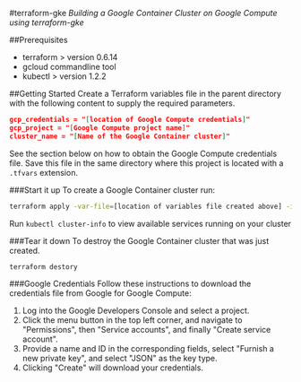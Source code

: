 #terraform-gke
_Building a Google Container Cluster on Google Compute using terraform-gke_

##Prerequisites
* terraform > version 0.6.14
* gcloud commandline tool
* kubectl > version 1.2.2

##Getting Started
Create a Terraform variables file in the parent directory with the following content to supply the required
parameters.
```json
gcp_credentials = "[location of Google Compute credentials]"
gcp_project = "[Google Compute project name]"
cluster_name = "[Name of the Google Container cluster]"
```

See the section below on how to obtain the Google Compute credentials file.
Save this file in the same directory where this project is located with a `.tfvars` extension.

###Start it up
To create a Google Container cluster run:
```bash
terraform apply -var-file=[location of variables file created above] -input=false -refresh=false ./
```

Run `kubectl cluster-info` to view available services running on your cluster

###Tear it down
To destroy the Google Container cluster that was just created.
```bash
terraform destory
```

###Google Credentials
Follow these instructions to download the credentials file from Google for Google Compute:
1. Log into the Google Developers Console and select a project.
2. Click the menu button in the top left corner, and navigate to "Permissions", then "Service accounts", and finally "Create service account".
3. Provide a name and ID in the corresponding fields, select "Furnish a new private key", and select "JSON" as the key type.
4. Clicking "Create" will download your credentials.
